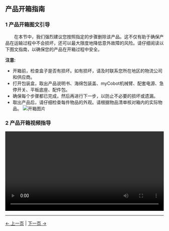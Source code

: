 ## 产品开箱指南

### 1 产品开箱图文引导

&emsp;&emsp;在本节中，我们强烈建议您按照指定的步骤删除该产品。这不仅有助于确保产品在运输过程中不会损坏，还可以最大限度地降低意外故障的风险。请仔细阅读以下图文指南，以确保您的产品在开箱过程中安全。

**注意:** 
-  开箱前，检查盒子是否有损坏。如有损坏，请及时联系您所在地区的物流公司和供应商。
- 打开包装盒，取出产品说明书、海绵包装盖、myCobot机械臂、配套电源、急停开关、平板底座、配件包。
-  确保每个步骤都已完成，然后再进行下一步，以防止不必要的损坏或遗漏。
- 取出产品后，请仔细检查每件物品的外观。请根据物品清单核对箱内的实际物品。
![开箱图片]()

### 2 产品开箱视频指导

<video id="my-video" class="video-js" controls preload="auto" width="100%"
poster="" data-setup='{"aspectRatio":"16:9"}'>
  <source src=></video>


---
[← 上一页](4.1-ProductStandardList.md) | [下一页 →](4.3-Power-onTestGuide.md)